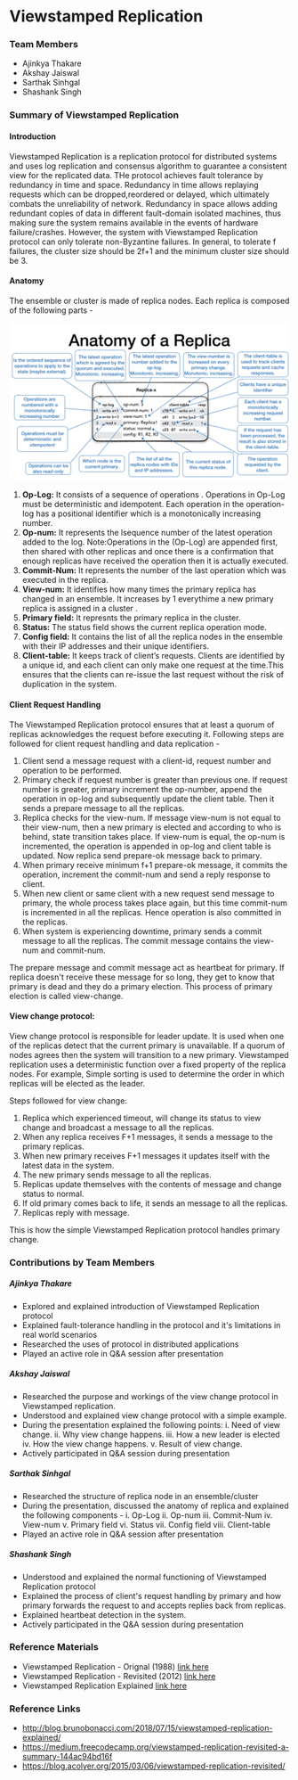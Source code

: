 # Viewstamped Replication

### Team Members

- Ajinkya Thakare
- Akshay Jaiswal
- Sarthak Sinhgal
- Shashank Singh

### Summary of Viewstamped Replication

#### Introduction

Viewstamped Replication is a replication protocol for distributed systems and uses log replication and consensus algorithm to guarantee a consistent view for the replicated data. THe protocol achieves fault tolerance by redundancy in time and space. Redundancy in time allows replaying requests which can be dropped,reordered or delayed, which ultimately combats the unreliability of network. Redundancy in space allows adding redundant copies of data in different fault-domain isolated machines, thus making sure the system remains available in the events of hardware failure/crashes. However, the system with Viewstamped Replication protocol can only tolerate non-Byzantine failures. In general, to tolerate f failures, the cluster size should be 2f+1 and the minimum cluster size should be 3.

#### Anatomy

The ensemble or cluster is made of replica nodes. Each replica is composed of the following parts - 

![Anatomy](./Reference_Material/anatomy.png)

1. **Op-Log:** It consists of a sequence of operations . Operations in Op-Log must be deterministic and idempotent. Each operation in the operation-log has a positional identifier which is a monotonically increasing number.
2. **Op-num:** It represents the lsequence number of the latest operation added to the log.
Note:Operations in the (Op-Log) are appended first, then shared with other replicas and once there is a confirmation that enough replicas have received the operation then it is actually executed.
3. **Commit-Num:** It represents the number of the last operation which was executed in the replica. 
4. **View-num:** It identifies how many times the primary replica has changed in an ensemble. It increases by 1 everythime a new primary replica is assigned in a cluster .
5. **Primary field:** It represnts the primary replica in the cluster.
6. **Status:** The status field shows the current replica operation mode.
7. **Config field:** It contains the list of all the replica nodes in the ensemble with their IP addresses and their unique identifiers.
8. **Client-table:** It keeps track of client’s requests. Clients are identified by a unique id, and each client can only make one request at the time.This ensures that the clients can re-issue the last request without the risk of duplication in the system.

#### Client Request Handling

The Viewstamped Replication protocol ensures that at least a quorum of replicas acknowledges the request before executing it. Following steps are followed for client request handling and data replication - 

1. Client send a message request with a client-id, request number and operation to be performed.
2. Primary check if request number is greater than previous one. If request number is greater, primary increment the op-number, append the operation in op-log and subsequently update the client table. Then it sends a prepare message to all the replicas.
3. Replica checks for the view-num. If message view-num is not equal to their view-num, then a new primary is elected and according to who is behind, state transition takes place. If view-num is equal, the op-num is incremented, the operation is appended in op-log and client table is updated. Now replica send prepare-ok message back to primary.
4. When primary receive minimum f+1 prepare-ok message, it commits the operation, increment the commit-num and send a reply response to client.
5. When new client or same client with a new request send message to primary, the whole process takes place again, but this time commit-num is incremented in all the replicas. Hence operation is also committed in the replicas.
6. When system is experiencing downtime, primary sends a commit message to all the replicas. The commit message contains the view-num and commit-num. 

The prepare message and commit message act as heartbeat for primary. If replica doesn't receive these message for so long, they get to know that primary is dead and they do a primary election. This process of primary election is called view-change.

#### View change protocol:

View change protocol is responsible for leader update. It is used when one of the replicas detect that the current primary is unavailable. If a quorum of nodes agrees then the system will transition to a new primary. Viewstamped replication uses a deterministic function over a fixed property of the replica nodes. For example, Simple sorting is used to determine the order in which replicas will be elected as the leader.

Steps followed for view change:
1. Replica which experienced timeout, will change its status to view change and broadcast a <start-view-change> message to all the replicas.
2. When any replica receives F+1 <star-view-change> messages, it sends a <do-view-change> message to the primary replicas.
3. When new primary receives F+1 <do-view-change>  messages it updates itself with the latest data in the system.
4. The new primary sends <start-view> message to all the replicas.
5. Replicas update themselves with the contents of <start-view> message and change status to normal.
6. If old primary comes back to life, it sends an <get-state> message to all the replicas.
7. Replicas reply with <new-state> message.

This is how the simple Viewstamped Replication protocol handles primary change.

### Contributions by Team Members

##### Ajinkya Thakare

- Explored and explained introduction of Viewstamped Replication protocol
- Explained fault-tolerance handling in the protocol and it's limitations in real world scenarios
- Researched the uses of protocol in distributed applications
- Played an active role in Q&A session after presentation

##### Akshay Jaiswal

- Researched the purpose and workings of the view change protocol in Viewstamped replication.
- Understood and explained view change protocol with a simple example.
- During the presentation explained the following points:
i. Need of view change.
ii. Why view change happens.
iii. How a new leader is elected
iv. How the view change happens.
v. Result of view change.
- Actively participated in Q&A session during presentation

##### Sarthak Sinhgal

- Researched the structure of replica node in an ensemble/cluster
- During the presentation, discussed the anatomy of replica and explained the following components -
i. Op-Log
ii. Op-num
iii. Commit-Num
iv. View-num
v. Primary field
vi. Status
vii. Config field
viii. Client-table
- Played an active role in Q&A session after presentation

##### Shashank Singh

- Understood and explained the normal functioning of Viewstamped Replication protocol
- Explained the process of client's request handling by primary and how primary forwards the request to and accepts replies back from replicas.
- Explained heartbeat detection in the system.
- Actively participated in the Q&A session during presentation

### Reference Materials

- Viewstamped Replication - Orignal (1988) [link here](./Reference_Material/viewstamped-replication.pdf)
- Viewstamped Replication - Revisited (2012) [link here](./Reference_Material/viewstamped-replication-revisited.pdf)
- Viewstamped Replication Explained [link here](./Reference_Material/viewstamped-replication-explained.pdf)

### Reference Links

- http://blog.brunobonacci.com/2018/07/15/viewstamped-replication-explained/
- https://medium.freecodecamp.org/viewstamped-replication-revisited-a-summary-144ac94bd16f
- https://blog.acolyer.org/2015/03/06/viewstamped-replication-revisited/
